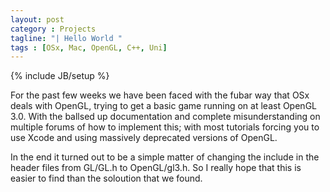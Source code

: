 ```yaml
---
layout: post
category : Projects
tagline: "| Hello World "
tags : [OSx, Mac, OpenGL, C++, Uni]
---
```


{% include JB/setup %}

For the past few weeks we have been faced with the fubar way that OSx deals with OpenGL, trying to get a basic game running on at least OpenGL 3.0. With the ballsed up documentation and complete misunderstanding on multiple forums of how to implement this; with most tutorials forcing you to use Xcode and using massively deprecated versions of OpenGL.

In the end it turned out to be a simple matter of changing the include in the header files from GL/GL.h to OpenGL/gl3.h. So I really hope that this is easier to find than the soloution that we found.
